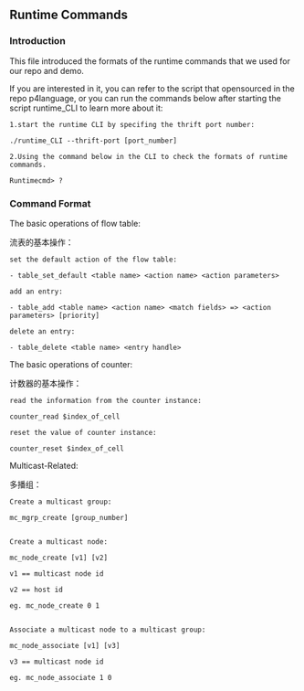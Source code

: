 ## Runtime Commands

### Introduction

This file introduced the formats of the runtime commands that we used for our repo and demo.

If you are interested in it, you can refer to the script that opensourced in the repo p4language, or you can run the commands below after starting the script runtime_CLI to learn more about it:

```
1.start the runtime CLI by specifing the thrift port number:

./runtime_CLI --thrift-port [port_number]

2.Using the command below in the CLI to check the formats of runtime commands.

Runtimecmd> ?
```

### Command Format

The basic operations of flow table:

流表的基本操作：

```
set the default action of the flow table:

- table_set_default <table name> <action name> <action parameters>

add an entry:

- table_add <table name> <action name> <match fields> => <action parameters> [priority]

delete an entry:

- table_delete <table name> <entry handle>
```

The basic operations of counter:

计数器的基本操作：

```
read the information from the counter instance:

counter_read $index_of_cell

reset the value of counter instance:

counter_reset $index_of_cell
```

Multicast-Related:

多播组：

```
Create a multicast group:

mc_mgrp_create [group_number]


Create a multicast node:

mc_node_create [v1] [v2]

v1 == multicast node id

v2 == host id

eg. mc_node_create 0 1


Associate a multicast node to a multicast group:

mc_node_associate [v1] [v3]

v3 == multicast node id 

eg. mc_node_associate 1 0
```
